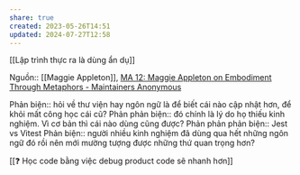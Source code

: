 ```yaml
---
share: true
created: 2023-05-26T14:51
updated: 2024-07-27T12:58
---
```

[[Lập trình thực ra là dùng ẩn dụ]]

Nguồn:: [[Maggie Appleton]], [MA 12: Maggie Appleton on Embodiment Through Metaphors - Maintainers Anonymous](https://maintainersanonymous.com/metaphor/#t=46:08)

Phản biện:: hỏi về thư viện hay ngôn ngữ là để biết cái nào cập nhật hơn, để khỏi mất công học cái cũ?
Phản phản biện:: đó chính là lý do họ thiếu kinh nghiệm. Vì cơ bản thì cái nào dùng cũng được?
Phản phản phản biện:: Jest vs Vitest
Phản biện:: người nhiều kinh nghiệm đã dùng qua hết những ngôn ngữ đó rồi nên mới mường tượng được những thứ quan trọng hơn?

[[❓ Học code bằng việc debug product code sẽ nhanh hơn]] 
